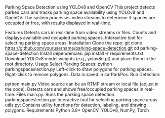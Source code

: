 Parking Space Detection using YOLOv8 and OpenCV
This project detects parked cars and tracks parking space availability using YOLOv8 and OpenCV. The system processes video streams to determine if spaces are occupied or free, with results displayed in real-time.

Features
Detects cars in real-time from video streams or files.
Counts and displays available and occupied parking spaces.
Interactive tool for selecting parking space areas.
Installation
Clone the repo:
git clone https://github.com/yourusername/parking-space-detection.git
cd parking-space-detection
Install dependencies:
pip install -r requirements.txt
Download YOLOv8 model weights (e.g., yolov8n.pt) and place them in the root directory.
Usage
Select Parking Spaces:
python parkingspaceslection.py
Left-click to draw polygons for parking spaces.
Right-click to remove polygons. Data is saved in carParkPos.
Run Detection:

python main.py
Video source can be an RTMP stream or local file (adjust in the code).
Detects cars and shows free/occupied parking spaces in real-time.
Files
main.py: Runs the parking space detection.
parkingspaceslection.py: Interactive tool for selecting parking space areas.
utils.py: Contains utility functions for detection, labeling, and drawing polygons.
Requirements
Python 3.8+
OpenCV, YOLOv8, NumPy, Torch
